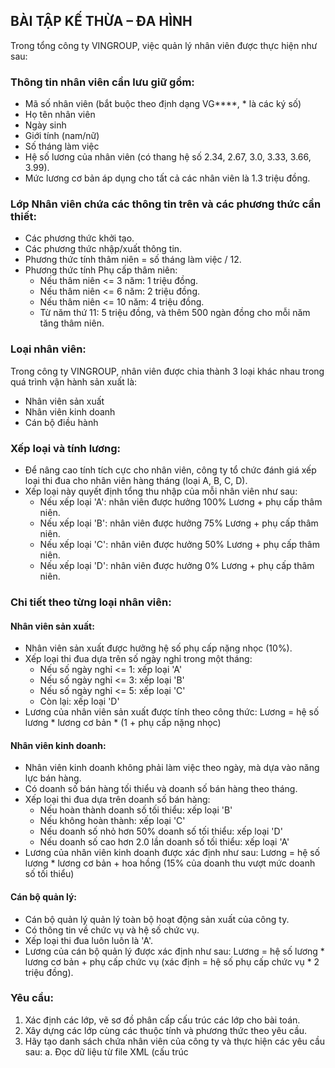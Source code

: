 ## BÀI TẬP KẾ THỪA – ĐA HÌNH

Trong tổng công ty VINGROUP, việc quản lý nhân viên được thực hiện như sau:

### Thông tin nhân viên cần lưu giữ gồm:

- Mã số nhân viên (bắt buộc theo định dạng VG****, * là các ký số)
- Họ tên nhân viên
- Ngày sinh
- Giới tính (nam/nữ)
- Số tháng làm việc
- Hệ số lương của nhân viên (có thang hệ số 2.34, 2.67, 3.0, 3.33, 3.66, 3.99).
- Mức lương cơ bản áp dụng cho tất cả các nhân viên là 1.3 triệu đồng.

### Lớp Nhân viên chứa các thông tin trên và các phương thức cần thiết:

- Các phương thức khởi tạo.
- Các phương thức nhập/xuất thông tin.
- Phương thức tính thâm niên = số tháng làm việc / 12.
- Phương thức tính Phụ cấp thâm niên:
  + Nếu thâm niên <= 3 năm: 1 triệu đồng.
  + Nếu thâm niên <= 6 năm: 2 triệu đồng.
  + Nếu thâm niên <= 10 năm: 4 triệu đồng.
  + Từ năm thứ 11: 5 triệu đồng, và thêm 500 ngàn đồng cho mỗi năm tăng thâm niên.

### Loại nhân viên:

Trong công ty VINGROUP, nhân viên được chia thành 3 loại khác nhau trong quá trình vận hành sản xuất là:
- Nhân viên sản xuất
- Nhân viên kinh doanh
- Cán bộ điều hành

### Xếp loại và tính lương:

- Để nâng cao tính tích cực cho nhân viên, công ty tổ chức đánh giá xếp loại thi đua cho nhân viên hàng tháng (loại A, B, C, D).
- Xếp loại này quyết định tổng thu nhập của mỗi nhân viên như sau:
  + Nếu xếp loại 'A': nhân viên được hưởng 100% Lương + phụ cấp thâm niên.
  + Nếu xếp loại 'B': nhân viên được hưởng 75% Lương + phụ cấp thâm niên.
  + Nếu xếp loại 'C': nhân viên được hưởng 50% Lương + phụ cấp thâm niên.
  + Nếu xếp loại 'D': nhân viên được hưởng 0% Lương + phụ cấp thâm niên.

### Chi tiết theo từng loại nhân viên:

#### Nhân viên sản xuất:

- Nhân viên sản xuất được hưởng hệ số phụ cấp nặng nhọc (10%).
- Xếp loại thi đua dựa trên số ngày nghỉ trong một tháng:
  + Nếu số ngày nghỉ <= 1: xếp loại 'A'
  + Nếu số ngày nghỉ <= 3: xếp loại 'B'
  + Nếu số ngày nghỉ <= 5: xếp loại 'C'
  + Còn lại: xếp loại 'D'
- Lương của nhân viên sản xuất được tính theo công thức:
  Lương = hệ số lương * lương cơ bản * (1 + phụ cấp nặng nhọc)

#### Nhân viên kinh doanh:

- Nhân viên kinh doanh không phải làm việc theo ngày, mà dựa vào năng lực bán hàng.
- Có doanh số bán hàng tối thiểu và doanh số bán hàng theo tháng.
- Xếp loại thi đua dựa trên doanh số bán hàng:
  + Nếu hoàn thành doanh số tối thiểu: xếp loại 'B'
  + Nếu không hoàn thành: xếp loại 'C'
  + Nếu doanh số nhỏ hơn 50% doanh số tối thiểu: xếp loại 'D'
  + Nếu doanh số cao hơn 2.0 lần doanh số tối thiểu: xếp loại 'A'
- Lương của nhân viên kinh doanh được xác định như sau:
  Lương = hệ số lương * lương cơ bản + hoa hồng (15% của doanh thu vượt mức doanh số tối thiểu)

#### Cán bộ quản lý:

- Cán bộ quản lý quản lý toàn bộ hoạt động sản xuất của công ty.
- Có thông tin về chức vụ và hệ số chức vụ.
- Xếp loại thi đua luôn luôn là 'A'.
- Lương của cán bộ quản lý được xác định như sau:
  Lương = hệ số lương * lương cơ bản + phụ cấp chức vụ (xác định = hệ số phụ cấp chức vụ * 2 triệu đồng).

### Yêu cầu:

1. Xác định các lớp, vẽ sơ đồ phân cấp cấu trúc các lớp cho bài toán.
2. Xây dựng các lớp cùng các thuộc tính và phương thức theo yêu cầu.
3. Hãy tạo danh sách chứa nhân viên của công ty và thực hiện các yêu cầu sau:
   a. Đọc dữ liệu từ file XML (cấu trúc
